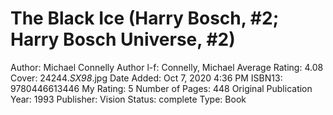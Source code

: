 # The Black Ice (Harry Bosch, #2; Harry Bosch Universe, #2)

Author: Michael Connelly
Author l-f: Connelly, Michael
Average Rating: 4.08
Cover: 24244._SX98_.jpg
Date Added: Oct 7, 2020 4:36 PM
ISBN13: 9780446613446
My Rating: 5
Number of Pages: 448
Original Publication Year: 1993
Publisher: Vision
Status: complete
Type: Book